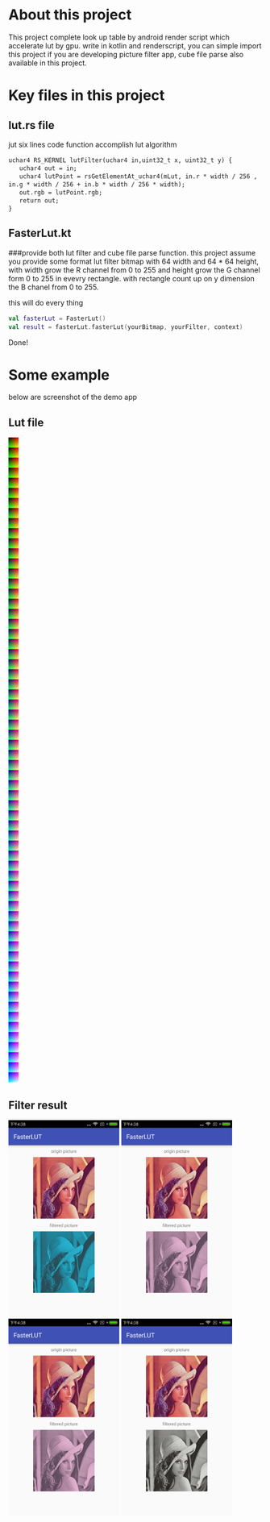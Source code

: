 # About this project
This project complete look up table by android render script which accelerate lut by gpu. write in kotlin and renderscript,
you can simple import this project if you are developing picture filter app, cube file parse also available in this project.

# Key files in this project
## lut.rs file
jut six lines code function accomplish lut algorithm

```
uchar4 RS_KERNEL lutFilter(uchar4 in,uint32_t x, uint32_t y) {
   uchar4 out = in;
   uchar4 lutPoint = rsGetElementAt_uchar4(mLut, in.r * width / 256 , in.g * width / 256 + in.b * width / 256 * width);
   out.rgb = lutPoint.rgb;
   return out;
}
```
## FasterLut.kt
###provide both lut filter and cube file parse function.
this project assume you provide some format lut filter bitmap with 64 width and 64 * 64 height, with width grow the R channel
from 0 to 255 and height grow the G channel form 0 to 255 in evevry rectangle. with rectangle count up on y dimension the B chanel from 0 to 255.

this  will do every thing
```kotlin
val fasterLut = FasterLut()
val result = fasterLut.fasterLut(yourBitmap, yourFilter, context)
```
Done!

# Some example
below are screenshot of the demo app

## Lut file
<img src="https://github.com/KePeng1019/android_renderscript_lut/blob/master/app/src/main/res/drawable/lut_standard.png" height="1280">

## Filter result

<img src="https://github.com/KePeng1019/android_renderscript_lut/blob/master/app/picturesample/2.png" width="220">
<img src="https://github.com/KePeng1019/android_renderscript_lut/blob/master/app/picturesample/3.png" width="220">
<img src="https://github.com/KePeng1019/android_renderscript_lut/blob/master/app/picturesample/4.png" width="220">
<img src="https://github.com/KePeng1019/android_renderscript_lut/blob/master/app/picturesample/5.png" width="220">

